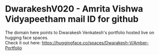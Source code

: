 # DwarakeshV020 - Amrita Vishwa Vidyapeetham mail ID for github
The domain here points to Dwarakesh Venkatesh's portfolio hosted live on hugging face spaces.  
Check it out here: https://huggingface.co/spaces/Dwarakesh-V/Amber-Portfolio
